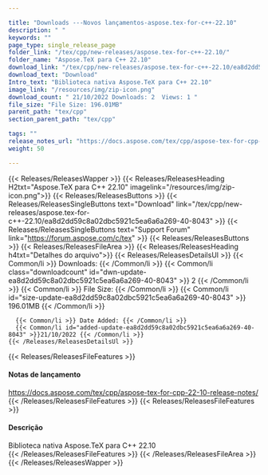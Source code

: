 ```yaml
---

title: "Downloads ---Novos lançamentos-aspose.tex-for-c++-22.10"
description: " "
keywords: ""
page_type: single_release_page
folder_link: "/tex/cpp/new-releases/aspose.tex-for-c++-22.10/"
folder_name: "Aspose.TeX para C++ 22.10"
download_link: "/tex/cpp/new-releases/aspose.tex-for-c++-22.10/ea8d2dd59c8a02dbc5921c5ea6a6a269-40-8043"
download_text: "Download"
Intro_text: "Biblioteca nativa Aspose.TeX para C++ 22.10"
image_link: "/resources/img/zip-icon.png"
download_count: " 21/10/2022 Downloads: 2  Views: 1 "
file_size: "File Size: 196.01MB"
parent_path: "tex/cpp"
section_parent_path: "tex/cpp"

tags: ""
release_notes_url: "https://docs.aspose.com/tex/cpp/aspose-tex-for-cpp-22-10-release-notes/"
weight: 50

---
```


{{< Releases/ReleasesWapper >}}
  {{< Releases/ReleasesHeading H2txt="Aspose.TeX para C++ 22.10" imagelink="/resources/img/zip-icon.png">}}
  {{< Releases/ReleasesButtons >}}
    {{< Releases/ReleasesSingleButtons text="Download" link="/tex/cpp/new-releases/aspose.tex-for-c++-22.10/ea8d2dd59c8a02dbc5921c5ea6a6a269-40-8043" >}}
    {{< Releases/ReleasesSingleButtons text="Support Forum" link="https://forum.aspose.com/c/tex" >}}
  {{< Releases/ReleasesButtons >}}
  {{< Releases/ReleasesFileArea >}}
    {{< Releases/ReleasesHeading h4txt="Detalhes do arquivo">}}
    {{< Releases/ReleasesDetailsUl >}}
      {{< Common/li >}} Downloads: {{< /Common/li >}}
      {{< Common/li class="downloadcount" id="dwn-update-ea8d2dd59c8a02dbc5921c5ea6a6a269-40-8043" >}} 2 {{< /Common/li >}}
      {{< Common/li >}} File Size: {{< /Common/li >}}
      {{< Common/li id="size-update-ea8d2dd59c8a02dbc5921c5ea6a6a269-40-8043" >}} 196.01MB {{< /Common/li >}}

      {{< Common/li >}} Date Added: {{< /Common/li >}}
      {{< Common/li id="added-update-ea8d2dd59c8a02dbc5921c5ea6a6a269-40-8043" >}}21/10/2022 {{< /Common/li >}}
    {{< /Releases/ReleasesDetailsUl >}}

  {{< Releases/ReleasesFileFeatures >}}
      <h4>Notas de lançamento</h4><div> <a href='https://docs.aspose.com/tex/cpp/aspose-tex-for-cpp-22-10-release-notes/'>https://docs.aspose.com/tex/cpp/aspose-tex-for-cpp-22-10-release-notes/</a></div>
  {{< /Releases/ReleasesFileFeatures >}}
  {{< Releases/ReleasesFileFeatures >}}
      <h4>Descrição</h4><div class="HTMLDescription"> Biblioteca nativa Aspose.TeX para C++ 22.10</div>
  {{< /Releases/ReleasesFileFeatures >}}
 {{< /Releases/ReleasesFileArea >}}
{{< /Releases/ReleasesWapper >}}



